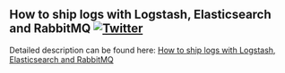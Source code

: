 ## How to ship logs with Logstash, Elasticsearch and RabbitMQ  [![Twitter](https://img.shields.io/twitter/follow/piotr_minkowski.svg?style=social&logo=twitter&label=Follow%20Me)](https://twitter.com/piotr_minkowski)

Detailed description can be found here: [How to ship logs with Logstash, Elasticsearch and RabbitMQ](https://piotrminkowski.wordpress.com/2017/02/03/how-to-ship-logs-with-logstash-elasticsearch-and-rabbitmq/) 
